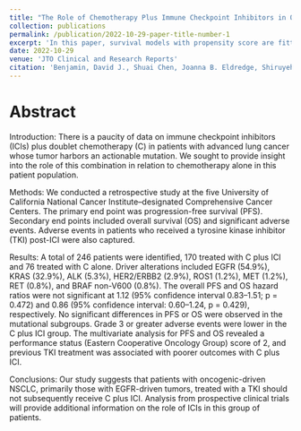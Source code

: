 ```yaml
---
title: "The Role of Chemotherapy Plus Immune Checkpoint Inhibitors in Oncogenic Driven Non-Small Cell Lung Cancer: A University of California Lung Cancer Consortium Retrospective Study"
collection: publications
permalink: /publication/2022-10-29-paper-title-number-1
excerpt: 'In this paper, survival models with propensity score are fitted and compared to analyze the cancer data.'
date: 2022-10-29
venue: 'JTO Clinical and Research Reports'
citation: 'Benjamin, David J., Shuai Chen, Joanna B. Eldredge, Shiruyeh Schokrpur, Debory Li, Zhikuan Quan, Jason W. Chan et al. "The Role of Chemotherapy Plus Immune Checkpoint Inhibitors in Oncogenic-Driven NSCLC: A University of California Lung Cancer Consortium Retrospective Study." JTO Clinical and Research Reports 3, no. 12 (2022): 100427.'
---
```


# Abstract
Introduction: There is a paucity of data on immune checkpoint inhibitors (ICIs) plus doublet chemotherapy (C) in patients with advanced lung cancer whose tumor harbors an actionable mutation. We sought to provide insight into the role of this combination in relation to chemotherapy alone in this patient population.

Methods: We conducted a retrospective study at the five University of California National Cancer Institute–designated Comprehensive Cancer Centers. The primary end point was progression-free survival (PFS). Secondary end points included overall survival (OS) and significant adverse events. Adverse events in patients who received a tyrosine kinase inhibitor (TKI) post-ICI were also captured.

Results: A total of 246 patients were identified, 170 treated with C plus ICI and 76 treated with C alone. Driver alterations included EGFR (54.9%), KRAS (32.9%), ALK (5.3%), HER2/ERBB2 (2.9%), ROS1 (1.2%), MET (1.2%), RET (0.8%), and BRAF non-V600 (0.8%). The overall PFS and OS hazard ratios were not significant at 1.12 (95% confidence interval 0.83–1.51; p = 0.472) and 0.86 (95% confidence interval: 0.60–1.24, p = 0.429), respectively. No significant differences in PFS or OS were observed in the mutational subgroups. Grade 3 or greater adverse events were lower in the C plus ICI group. The multivariate analysis for PFS and OS revealed a performance status (Eastern Cooperative Oncology Group) score of 2, and previous TKI treatment was associated with poorer outcomes with C plus ICI.

Conclusions: Our study suggests that patients with oncogenic-driven NSCLC, primarily those with EGFR-driven tumors, treated with a TKI should not subsequently receive C plus ICI. Analysis from prospective clinical trials will provide additional information on the role of ICIs in this group of patients.


